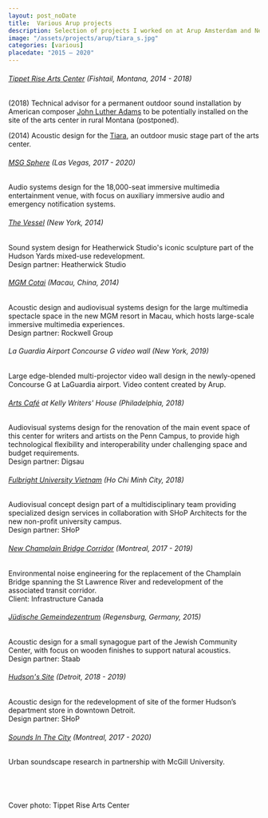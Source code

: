 ```yaml
---
layout: post_noDate
title:  Various Arup projects
description: Selection of projects I worked on at Arup Amsterdam and New York
image: "/assets/projects/arup/tiara_s.jpg"
categories: [various]
placedate: "2015 — 2020"
---
```


<h6 class="arupProjTitle"><a href="https://tippetrise.org/" target="blank">Tippet Rise Arts Center</a> <span class="inline-descr">(Fishtail, Montana, 2014 - 2018)</span></h6>

<p>(2018) Technical advisor for a permanent outdoor sound installation by American composer <a href="http://johnlutheradams.net/" target="blank">John Luther Adams</a> to be potentially installed on the site of the arts center in rural Montana (postponed).</p>

<p>(2014) Acoustic design for the <a href="https://tippetrise.org/spaces/the-tiara-acoustic-shell" target="blank">Tiara</a>, an outdoor music stage part of the arts center.</p>

<h6 class="arupProjTitle"><a href="https://www.msgsphere.com/" target="blank">MSG Sphere</a> <span class="inline-descr">(Las Vegas, 2017 - 2020)</span></h6>
<p>Audio systems design for the 18,000-seat immersive multimedia entertainment venue, with focus on auxiliary immersive audio and emergency notification systems.</p>

<h6 class="arupProjTitle"><a href="http://www.heatherwick.com/project/vessel/" target="blank">The Vessel</a> <span class="inline-descr">(New York, 2014)</span></h6>
<p>Sound system design for Heatherwick Studio's iconic sculpture part of the Hudson Yards mixed-use redevelopment.<br/>
Design partner: Heatherwick Studio</p>

<h6 class="arupProjTitle"><a href="https://www.rockwellgroup.com/projects/mgm-cotai" target="blank">MGM Cotai</a> <span class="inline-descr">(Macau, China, 2014)</span></h6>
<p>Acoustic design and audiovisual systems design for the large multimedia spectacle space in the new MGM resort in Macau, which hosts large-scale immersive multimedia experiences.<br/>
Design partner: Rockwell Group</p>

<h6 class="arupProjTitle">La Guardia Airport Concourse G video wall <span class="inline-descr">(New York, 2019)</span></h6>
<p>Large edge-blended multi-projector video wall design in the newly-opened Concourse G at LaGuardia airport. Video content created by Arup.</p>

<h6 class="arupProjTitle"><a href="http://www.digsau.com/projects/arts-caf%C3%A9-expansion-renovation" target="blank">Arts Café</a> at Kelly Writers' House <span class="inline-descr">(Philadelphia, 2018)</span></h6>
<p>Audiovisual systems design for the renovation of the main event space of this center for writers and artists on the Penn Campus, to provide high technological flexibility and interoperability under challenging space and budget requirements.<br/>
Design partner: Digsau</p>

<h6 class="arupProjTitle"><a href="https://www.shoparc.com/projects/fulbright-university-vietnam/" target="blank">Fulbright University Vietnam</a> <span class="inline-descr">(Ho Chi Minh City, 2018)</span></h6>
<p>Audiovisual concept design part of a multidisciplinary team providing specialized design services in collaboration with SHoP Architects for the new non-profit university campus.<br/>
Design partner: SHoP</p>

<h6 class="arupProjTitle"><a href="https://www.samueldechamplainbridge.ca/" target="blank">New Champlain Bridge Corridor</a> <span class="inline-descr">(Montreal, 2017 - 2019)</span></h6>
<p>Environmental noise engineering for the replacement of the Champlain Bridge spanning the St Lawrence River and redevelopment of the associated transit corridor.<br/>
Client: Infrastructure Canada</p>

<h6 class="arupProjTitle"><a href="https://www.db-bauzeitung.de/db-themen/schwerpunkt/juedisches-gemeindezentrum-mit-synagoge-regensburg/" target="blank">Jüdische Gemeindezentrum</a> <span class="inline-descr">(Regensburg, Germany, 2015)</span></h6>
<p>Acoustic design for a small synagogue part of the Jewish Community Center, with focus on wooden finishes to support natural acoustics.<br/>
Design partner: Staab</p>

<h6 class="arupProjTitle"><a href="https://www.shoparc.com/projects/hudsons-site/" target="blank">Hudson's Site</a> <span class="inline-descr">(Detroit, 2018 - 2019)</span></h6>
<p>Acoustic design for the redevelopment of site of the former Hudson’s department store in downtown Detroit.<br/>
Design partner: SHoP</p>

<h6 class="arupProjTitle"><a href="https://www.sounds-in-the-city.org/en/overview/" target="blank">Sounds In The City</a> <span class="inline-descr">(Montreal, 2017 - 2020)</span></h6>
<p style="margin-bottom: 5em;">Urban soundscape research in partnership with McGill University.</p>

<p class="inline-descr">Cover photo: Tippet Rise Arts Center</p>
